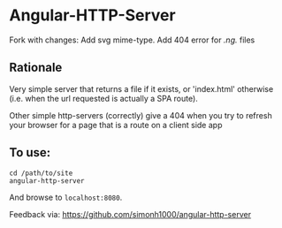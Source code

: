 # Angular-HTTP-Server
Fork with changes: Add svg mime-type. Add 404 error for *.ng.* files
## Rationale

Very simple server that returns a file if it exists, or 'index.html' otherwise (i.e. when the url requested is actually a SPA route).

Other simple http-servers (correctly) give a 404 when you try to refresh your browser for a page that is a route on a client side app

## To use:

```
cd /path/to/site
angular-http-server
```

And browse to `localhost:8080`.

Feedback via: https://github.com/simonh1000/angular-http-server
